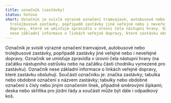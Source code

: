 ```yaml
---
title: označník (zastávky)
status: hotovo
short: Označník je svislé výrazné označení tramvajové, autobusové nebo
  trolejbusové zastávky, popřípadě zastávky jiné veřejné nebo i neveřejné
  dopravy, které se umisťuje zpravidla v úrovni čela nástupní hrany. Označník
  nese základní informace o linkách veřejné dopravy, které zastávku obsluhují.
---
```

Označník je svislé výrazné označení tramvajové, autobusové nebo trolejbusové zastávky, popřípadě zastávky jiné veřejné nebo i neveřejné dopravy. Označník se umisťuje zpravidla v úrovni čela nástupní hrany (na začátku nástupního ostrůvku nebo na začátku části chodníku vymezené pro zastávku). Označník nese základní informace o linkách veřejné dopravy, které zastávku obsluhují. Součástí označníku je: značka zastávky; tabulka nebo obdobné označení s názvem zastávky; tabulky nebo obdobné označení s čísly nebo jiným označením linek, případně směrovými šipkami; deska nebo skříňka pro jízdní řády a součástí může být dále i odpadkový koš.